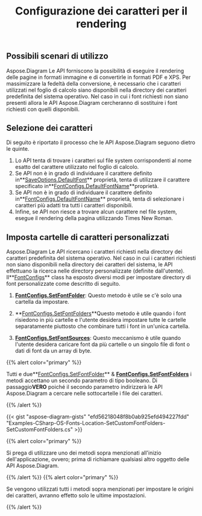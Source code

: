 ﻿---
title: Configurazione dei caratteri per il rendering
type: docs
weight: 10
url: /it/net/configuring-fonts-for-rendering/
---
## **Possibili scenari di utilizzo**

Aspose.Diagram Le API forniscono la possibilità di eseguire il rendering delle pagine in formati immagine e di convertirle in formati PDF e XPS. Per massimizzare la fedeltà della conversione, è necessario che i caratteri utilizzati nel foglio di calcolo siano disponibili nella directory dei caratteri predefinita del sistema operativo. Nel caso in cui i font richiesti non siano presenti allora le API Aspose.Diagram cercheranno di sostituire i font richiesti con quelli disponibili.

## **Selezione dei caratteri**

Di seguito è riportato il processo che le API Aspose.Diagram seguono dietro le quinte.

1. Lo API tenta di trovare i caratteri sul file system corrispondenti al nome esatto del carattere utilizzato nel foglio di calcolo.
1.  Se API non è in grado di individuare il carattere definito in**[SaveOptions.DefaultFont](https://reference.aspose.com/diagram/net/aspose.diagram.saving/saveoptions/defaultfont/)** proprietà, tenta di utilizzare il carattere specificato in**[FontConfigs.DefaultFontName](https://reference.aspose.com/diagram/net/aspose.diagram/fontconfigs/defaultfontname/)**proprietà.
1.  Se API non è in grado di individuare il carattere definito in**[FontConfigs.DefaultFontName](https://reference.aspose.com/diagram/net/aspose.diagram/fontconfigs/defaultfontname/)** proprietà, tenta di selezionare i caratteri più adatti tra tutti i caratteri disponibili.
1. Infine, se API non riesce a trovare alcun carattere nel file system, esegue il rendering della pagina utilizzando Times New Roman.

## **Imposta cartelle di caratteri personalizzati**

 Aspose.Diagram Le API ricercano i caratteri richiesti nella directory dei caratteri predefinita del sistema operativo. Nel caso in cui i caratteri richiesti non siano disponibili nella directory dei caratteri del sistema, le API effettuano la ricerca nelle directory personalizzate (definite dall'utente). Il**[FontConfigs](https://reference.aspose.com/diagram/net/aspose.diagram/fontconfigs/)** class ha esposto diversi modi per impostare directory di font personalizzate come descritto di seguito.

1. **[FontConfigs.SetFontFolder](https://reference.aspose.com/diagram/net/aspose.diagram/fontconfigs/setfontfolder/)**: Questo metodo è utile se c'è solo una cartella da impostare.

1. **[FontConfigs.SetFontFolders](https://reference.aspose.com/diagram/net/aspose.diagram/fontconfigs/setfontfolders/)**Questo metodo è utile quando i font risiedono in più cartelle e l'utente desidera impostare tutte le cartelle separatamente piuttosto che combinare tutti i font in un'unica cartella.
1. **[FontConfigs.SetFontSources](https://reference.aspose.com/diagram/net/aspose.diagram/fontconfigs/setfontsources/)**: Questo meccanismo è utile quando l'utente desidera caricare font da più cartelle o un singolo file di font o dati di font da un array di byte.

{{% alert color="primary" %}}

 Tutti e due**[FontConfigs.SetFontFolder](https://reference.aspose.com/diagram/net/aspose.diagram/fontconfigs/setfontfolder/)** & **[FontConfigs.SetFontFolders](https://reference.aspose.com/diagram/net/aspose.diagram/fontconfigs/setfontfolders/)** i metodi accettano un secondo parametro di tipo booleano. Di passaggio**VERO** poiché il secondo parametro indirizzerà le API Aspose.Diagram a cercare nelle sottocartelle i file dei caratteri.

{{% /alert %}}

{{< gist "aspose-diagram-gists" "efd56218048f8b0ab925efd494227fdd" "Examples-CSharp-OS-Fonts-Location-SetCustomFontFolders-SetCustomFontFolders.cs" >}}

{{% alert color="primary" %}}

Si prega di utilizzare uno dei metodi sopra menzionati all'inizio dell'applicazione, ovvero; prima di richiamare qualsiasi altro oggetto delle API Aspose.Diagram.

{{% /alert %}} {{% alert color="primary" %}}

Se vengono utilizzati tutti i metodi sopra menzionati per impostare le origini dei caratteri, avranno effetto solo le ultime impostazioni.

{{% /alert %}}

